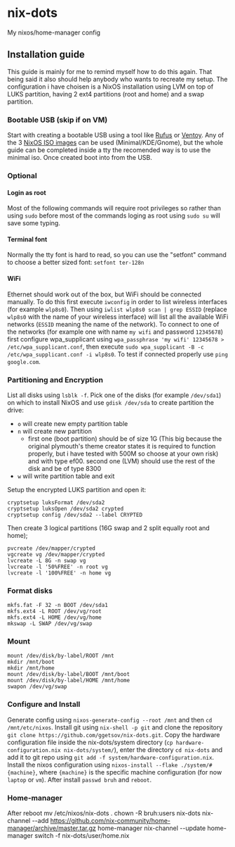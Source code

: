 # nix-dots
My nixos/home-manager config

## Installation guide
This guide is mainly for me to remind myself how to do this again. That being said it also should help anybody who wants to recreate my setup. The configuration i have choisen is a NixOS installation using LVM on top of LUKS partition, having 2 ext4 partitions (root and home) and a swap partition.

### Bootable USB (skip if on VM)
Start with creating a bootable USB using a tool like [Rufus](https://rufus.ie/en/) or [Ventoy](https://www.ventoy.net/en/index.html). Any of the 3 [NixOS ISO images](https://nixos.org/download) can be used (Minimal/KDE/Gnome), but the whole guide can be completed inside a tty the recomended way is to use the minimal iso. Once created boot into from the USB.

### Optional
#### Login as root
Most of the following commands will require root privileges so rather than using `sudo` before most of the commands loging as root using `sudo su` will save some typing.
#### Terminal font
Normally the tty font is hard to read, so you can use the "setfont" command to choose a better sized font:
`setfont ter-128n`
#### WiFi
Ethernet should work out of the box, but WiFi should be connected manually. To do this first execute `iwconfig` in order to list wireless interfaces (for example `wlp8s0`). Then using `iwlist wlp8s0 scan | grep ESSID` (replace `wlp8s0` with the name of your wireless interface) will list all the available WiFi networks (`ESSID` meaning the name of the network). To connect to one of the networks (for example one with name `my wifi` and password `12345678`) first configure wpa_supplicant using `wpa_passphrase 'my wifi' 12345678 > /etc/wpa_supplicant.conf`, then execute `sudo wpa_supplicant -B -c /etc/wpa_supplicant.conf -i wlp8s0`.  To test if connected properly use `ping google.com`.

### Partitioning and Encryption
List all disks using `lsblk -f`. Pick one of the disks (for example `/dev/sda1`) on which to install NixOS and use `gdisk /dev/sda` to create partition the drive:
- `o` will create new empty partition table
- `n` will create new partition
	- first one (boot partition) should be of size 1G (This big because the original plymouth's theme creator states it is required to function properly, but i have tested with 500M so choose at your own risk) and with type ef00.
	second one (LVM) should use the rest of the disk and be of type 8300
- `w` will write partition table and exit

Setup the encrypted LUKS partition and open it:

	cryptsetup luksFormat /dev/sda2
	cryptsetup luksOpen /dev/sda2 crypted
	cryptsetup config /dev/sda2 --label CRYPTED

Then create 3 logical partitions (16G swap and 2 split equally root and home);

	pvcreate /dev/mapper/crypted
	vgcreate vg /dev/mapper/crypted
	lvcreate -L 8G -n swap vg
	lvcreate -l '50%FREE' -n root vg
	lvcreate -l '100%FREE' -n home vg

 
### Format disks
	mkfs.fat -F 32 -n BOOT /dev/sda1
	mkfs.ext4 -L ROOT /dev/vg/root
	mkfs.ext4 -L HOME /dev/vg/home
	mkswap -L SWAP /dev/vg/swap

### Mount

	mount /dev/disk/by-label/ROOT /mnt
	mkdir /mnt/boot
	mkdir /mnt/home
	mount /dev/disk/by-label/BOOT /mnt/boot
	mount /dev/disk/by-label/HOME /mnt/home
	swapon /dev/vg/swap

### Configure and Install
Generate config using `nixos-generate-config --root /mnt` and then `cd /mnt/etc/nixos`. Install git using `nix-shell -p git` and clone the repository `git clone https://github.com/ggetsov/nix-dots.git`. Copy the hardware configuration file inside the nix-dots/system directory (`cp hardware-configuration.nix nix-dots/system/`), enter the directory `cd nix-dots` and add it to git repo using `git add -f system/hardware-configuration.nix`. Install the nixos configuration using `nixos-install --flake ./system/#{machine}`, where `{machine}` is the specific machine configuration (for now `laptop` or `vm`). After install `passwd bruh` and `reboot`.

### Home-manager
After reboot 
    mv /etc/nixos/nix-dots .
    chown -R bruh:users nix-dots
    nix-channel --add https://github.com/nix-community/home-manager/archive/master.tar.gz home-manager
    nix-channel --update
    home-manager switch -f nix-dots/user/home.nix
